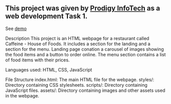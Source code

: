 ## This project was given by [Prodigy InfoTech](https://prodigyinfotech.dev/) as a web development Task 1.

See [demo](http://127.0.0.1:5500/index.html)

Description
This project is an HTML webpage for a restaurant called Caffeine - House of Foods. It includes a section for the landing and a section for the menu. Landing page conation a carousel of images showing the food items and a button to order online. The menu section contains a list of food items with their prices.

Languages used: HTML, CSS, JavaScript

File Structure
index.html: The main HTML file for the webpage.
styles/: Directory containing CSS stylesheets.
scripts/: Directory containing JavaScript files.
assets/: Directory containing images and other assets used in the webpage.
